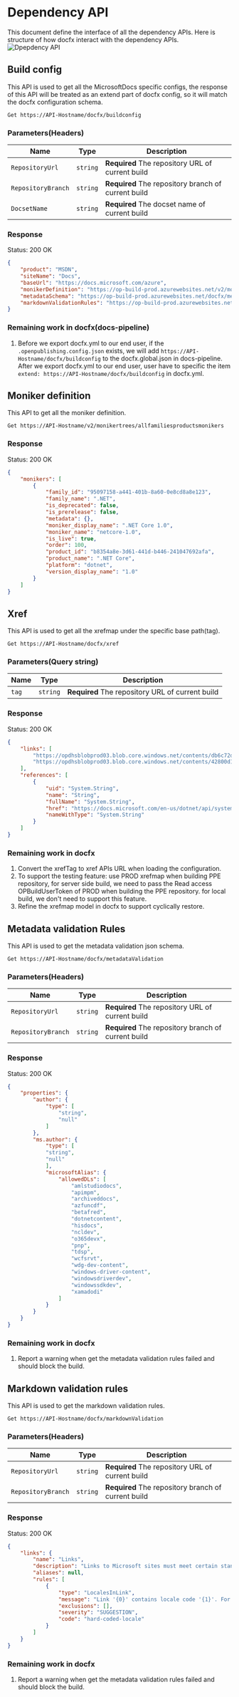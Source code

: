 # Dependency API

This document define the interface of all the dependency APIs. Here is structure of how docfx interact with the dependency APIs.
![Dpepdency API](images/dependency-api.png)

## Build config

This API is used to get all the MicrosoftDocs specific configs, the response of this API will be treated as an extend part of docfx config, so it will match the docfx configuration schema.

```
Get https://API-Hostname/docfx/buildconfig
```

### Parameters(Headers)

|Name  |Type  |Description  |
|---------|---------|---------|
|`RepositoryUrl`|`string`| **Required** The repository URL of current build|
|`RepositoryBranch`|`string`| **Required** The repository branch of current build |
|`DocsetName`|`string`| **Required** The docset name of current build|

### Response

Status: 200 OK
```json
{
    "product": "MSDN",
    "siteName": "Docs",
    "baseUrl": "https://docs.microsoft.com/azure",
    "monikerDefinition": "https://op-build-prod.azurewebsites.net/v2/monikertrees/allfamiliesproductsmonikers",
    "metadataSchema": "https://op-build-prod.azurewebsites.net/docfx/metadataValidation?repositoryName=https%3A%2F%2Fgithub.com%2FMicrosoftDocs%2Fazure-docs-pr&repositoryBranch=master",
    "markdownValidationRules": "https://op-build-prod.azurewebsites.net/docfx/metadataValidation?repositoryName=https%3A%2F%2Fgithub.com%2FMicrosoftDocs%2Fazure-docs-pr&repositoryBranch=master"
}
```

### Remaining work in docfx(docs-pipeline)

1. Before we export docfx.yml to our end user, if the `.openpublishing.config.json` exists, we will add `https://API-Hostname/docfx/buildconfig` to the docfx.global.json in docs-pipeline. After we export docfx.yml to our end user, user have to specific the item `extend: https://API-Hostname/docfx/buildconfig` in docfx.yml.

## Moniker definition

This API to get all the moniker definition.

```
Get https://API-Hostname/v2/monikertrees/allfamiliesproductsmonikers
```

### Response

Status: 200 OK
```json
{
    "monikers": [
        {
            "family_id": "95097158-a441-401b-8a60-0e8cd8a8e123",
            "family_name": ".NET",
            "is_deprecated": false,
            "is_prerelease": false,
            "metadata": {},
            "moniker_display_name": ".NET Core 1.0",
            "moniker_name": "netcore-1.0",
            "is_live": true,
            "order": 100,
            "product_id": "b8354a8e-3d61-441d-b446-241047692afa",
            "product_name": ".NET Core",
            "platform": "dotnet",
            "version_display_name": "1.0"
        }
    ]
}
```

## Xref

This API is used to get all the xrefmap under the specific base path(tag).

```
Get https://API-Hostname/docfx/xref
```

### Parameters(Query string)

|Name  |Type  |Description  |
|---------|---------|---------|
|`tag`|`string`| **Required** The repository URL of current build|

### Response

Status: 200 OK
```json
{
    "links": [
        "https://opdhsblobprod03.blob.core.windows.net/contents/db6c72d5abea43e0954a6029d4c7bee8/bf5a205fdcd9782e8f559b8bfee27a8f?sv=2015-04-05&sr=b&sig=Ndkg79gOGkx2Ni%2BxHz3ak7x62AaWSuAjQf%2Bli3tK27g%3D&st=2019-11-25T09%3A57%3A02Z&se=2019-11-26T10%3A07%3A02Z&sp=r"
        "https://opdhsblobprod03.blob.core.windows.net/contents/42800d13d0f54fb4aec7c8fd251fc835/f965b8349e2acab55d7ff48778096313?sv=2015-04-05&sr=b&sig=hbuPbXNzhbSLeGvYdaNd%2BvJThZ6qKGHD7eYF1Jl%2Ba0M%3D&st=2019-11-25T09%3A57%3A02Z&se=2019-11-26T10%3A07%3A02Z&sp=r"
    ],
    "references": [
        {
            "uid": "System.String",
            "name": "String",
            "fullName": "System.String",
            "href": "https://docs.microsoft.com/en-us/dotnet/api/system.string",
            "nameWithType": "System.String"
        }
    ]
}
```

### Remaining work in docfx

1. Convert the xrefTag to xref APIs URL when loading the configuration.
2. To support the testing feature: use PROD xrefmap when building PPE repository, for server side build, we need to pass the Read access OPBuildUserToken of PROD when building the PPE repository. for local build, we don't need to support this feature.
3. Refine the xrefmap model in docfx to support cyclically restore.

## Metadata validation Rules

This API is used to get the metadata validation json schema.

```
Get https://API-Hostname/docfx/metadataValidation
```

### Parameters(Headers)

|Name  |Type  |Description  |
|---------|---------|---------|
|`RepositoryUrl`|`string`| **Required** The repository URL of current build|
|`RepositoryBranch`|`string`| **Required** The repository branch of current build |

### Response

Status: 200 OK
```json
{
    "properties": {
        "author": {
            "type": [
                "string",
                "null"
            ]
        },
        "ms.author": {
            "type": [
            "string",
            "null"
            ],
            "microsoftAlias": {
                "allowedDLs": [
                    "amlstudiodocs",
                    "apimpm",
                    "archiveddocs",
                    "azfuncdf",
                    "betafred",
                    "dotnetcontent",
                    "hisdocs",
                    "ncldev",
                    "o365devx",
                    "pnp",
                    "tdsp",
                    "wcfsrvt",
                    "wdg-dev-content",
                    "windows-driver-content",
                    "windowsdriverdev",
                    "windowssdkdev",
                    "xamadodi"
                ]
            }
        }
    }
}
```

### Remaining work in docfx

1. Report a warning when get the metadata validation rules failed and should block the build.

## Markdown validation rules

This API is used to get the markdown validation rules.

```
Get https://API-Hostname/docfx/markdownValidation
```

### Parameters(Headers)

|Name  |Type  |Description  |
|---------|---------|---------|
|`RepositoryUrl`|`string`| **Required** The repository URL of current build|
|`RepositoryBranch`|`string`| **Required** The repository branch of current build |

### Response

Status: 200 OK
```json
{
    "links": {
        "name": "Links",
        "description": "Links to Microsoft sites must meet certain standards for security and localizability.",
        "aliases": null,
        "rules": [
            {
                "type": "LocalesInLink",
                "message": "Link '{0}' contains locale code '{1}'. For localizability, remove '{1}' from links to most Microsoft sites. NOTE: This Suggestion will become a Warning on 12/20/2019.",
                "exclusions": [],
                "severity": "SUGGESTION",
                "code": "hard-coded-locale"
            }
        ]
    }
}
```

### Remaining work in docfx

1. Report a warning when get the metadata validation rules failed and should block the build.
